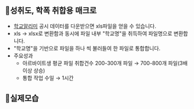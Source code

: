## 📌성취도, 학폭 취합용 매크로
- [학교알리미](https://www.schoolinfo.go.kr/Main.do) 공시 데이터를 다운받으면 xls파일을 얻을 수 있습니다.
- xls → xlsx로 변환함과 동시에 파일 내부 "학교명"을 취득하여 파일명으로 변환합니다.
- "학교명"을 기반으로 파일을 하나 씩 불러들여 한 파일로 통합합니다.
- 주요성과
    - 아르바이트생 평균 파일 취합건수 200-300개 파일 → 700-800개 파일(3배 이상 상승)
    - 통합 작업 수일 → 1시간

## 📌실제모습